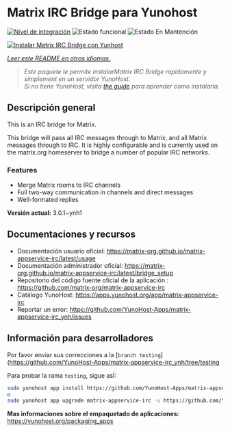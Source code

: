 <!--
Este archivo README esta generado automaticamente<https://github.com/YunoHost/apps/tree/master/tools/readme_generator>
No se debe editar a mano.
-->

# Matrix IRC Bridge para Yunohost

[![Nivel de integración](https://dash.yunohost.org/integration/matrix-appservice-irc.svg)](https://ci-apps.yunohost.org/ci/apps/matrix-appservice-irc/) ![Estado funcional](https://ci-apps.yunohost.org/ci/badges/matrix-appservice-irc.status.svg) ![Estado En Mantención](https://ci-apps.yunohost.org/ci/badges/matrix-appservice-irc.maintain.svg)

[![Instalar Matrix IRC Bridge con Yunhost](https://install-app.yunohost.org/install-with-yunohost.svg)](https://install-app.yunohost.org/?app=matrix-appservice-irc)

*[Leer este README en otros idiomas.](./ALL_README.md)*

> *Este paquete le permite instalarMatrix IRC Bridge rapidamente y simplement en un servidor YunoHost.*  
> *Si no tiene YunoHost, visita [the guide](https://yunohost.org/install) para aprender como instalarla.*

## Descripción general

This is an IRC bridge for Matrix. 

This bridge will pass all IRC messages through to Matrix, and all Matrix messages through to IRC.
It is highly configurable and is currently used on the matrix.org homeserver to bridge a number of popular IRC networks.

### Features

- Merge Matrix rooms to IRC channels
- Full two-way communication in channels and direct messages
- Well-formated replies


**Versión actual:** 3.0.1~ynh1
## Documentaciones y recursos

- Documentación usuario oficial: <https://matrix-org.github.io/matrix-appservice-irc/latest/usage>
- Documentación administrador oficial: <https://matrix-org.github.io/matrix-appservice-irc/latest/bridge_setup>
- Repositorio del código fuente oficial de la aplicación : <https://github.com/matrix-org/matrix-appservice-irc>
- Catálogo YunoHost: <https://apps.yunohost.org/app/matrix-appservice-irc>
- Reportar un error: <https://github.com/YunoHost-Apps/matrix-appservice-irc_ynh/issues>

## Información para desarrolladores

Por favor enviar sus correcciones a la [`branch testing`](https://github.com/YunoHost-Apps/matrix-appservice-irc_ynh/tree/testing

Para probar la rama `testing`, sigue asÍ:

```bash
sudo yunohost app install https://github.com/YunoHost-Apps/matrix-appservice-irc_ynh/tree/testing --debug
o
sudo yunohost app upgrade matrix-appservice-irc -u https://github.com/YunoHost-Apps/matrix-appservice-irc_ynh/tree/testing --debug
```

**Mas informaciones sobre el empaquetado de aplicaciones:** <https://yunohost.org/packaging_apps>
